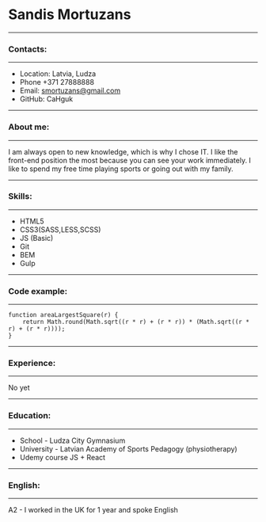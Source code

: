 # Sandis Mortuzans
******************************************
### Contacts: 
******************************************
 + Location: Latvia, Ludza
 + Phone +371 27888888
 + Email: smortuzans@gmail.com
 + GitHub: CaHguk
*******************************************
### About me: 
*******************************************
I am always open to new knowledge, which is why I chose IT. I like the front-end position the most because you can see your work immediately. I like to spend my free time playing sports or going out with my family. 
*******************************************
### Skills: 
*******************************************
   + HTML5
   + CSS3(SASS,LESS,SCSS)
   + JS (Basic)
   + Git
   + BEM
   + Gulp
********************************************
### Code example: 
********************************************
```
function areaLargestSquare(r) {
    return Math.round(Math.sqrt((r * r) + (r * r)) * (Math.sqrt((r * r) + (r * r))));
}
```
********************************************
### Experience: 
********************************************
No yet
********************************************
### Education: 
********************************************
   + School - Ludza City Gymnasium
   + University - Latvian Academy of Sports Pedagogy (physiotherapy)
   + Udemy course JS + React 
********************************************
### English:
******************************************** 
A2 - I worked in the UK for 1 year and spoke English 
